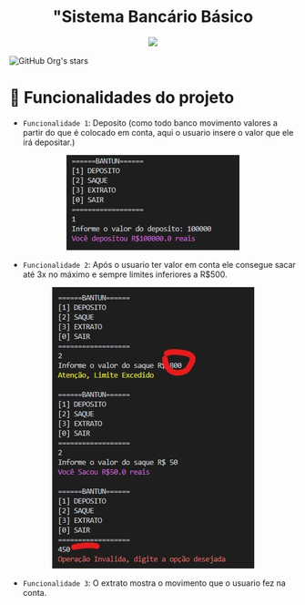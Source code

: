 <h1 align="center">"Sistema Bancário Básico</h1>
<p align="center">
<img loading="lazy" src="http://img.shields.io/static/v1?label=STATUS&message=EM%20DESENVOLVIMENTO&color=GREEN&style=for-the-badge"/>
</p>

![GitHub Org's stars](https://img.shields.io/github/stars/camilafernanda?style=social)

# :hammer: Funcionalidades do projeto
- `Funcionalidade 1`: Deposito (como todo banco movimento valores a partir do que é colocado em conta, aqui o usuario insere o valor que ele irá depositar.)
<p align="center">
  <img loading="lazy" src="https://github.com/fehlyma5/Desafio1-DIO-sist-banc/blob/main/Captura%20de%20tela%202025-02-27%20001332.jpg"/>
</p>

- `Funcionalidade 2`: Após o usuario ter valor em conta ele consegue sacar até 3x no máximo e sempre limites inferiores a R$500.
<p align="center">
<img loading="lazy" src="https://github.com/fehlyma5/Desafio1-DIO-sist-banc/blob/main/Captura%20de%20tela%202025-02-27%20001432.jpg"/>
</p>

  
- `Funcionalidade 3`: O extrato mostra o movimento que o usuario fez na conta.
